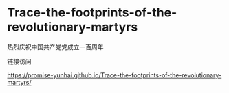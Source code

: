 # Trace-the-footprints-of-the-revolutionary-martyrs

热烈庆祝中国共产党党成立一百周年

链接访问

https://promise-yunhai.github.io/Trace-the-footprints-of-the-revolutionary-martyrs/
